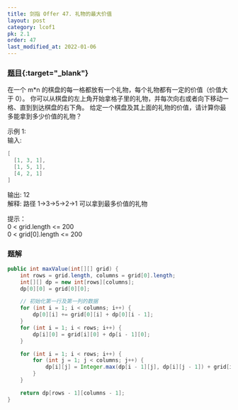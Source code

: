 ```yaml
---
title: 剑指 Offer 47. 礼物的最大价值
layout: post
category: lcof1
pk: 2.1
order: 47
last_modified_at: 2022-01-06
---
```


### [题目](https://leetcode-cn.com/problems/li-wu-de-zui-da-jie-zhi-lcof/){:target="_blank"}

在一个 m*n 的棋盘的每一格都放有一个礼物，每个礼物都有一定的价值（价值大于 0）。
你可以从棋盘的左上角开始拿格子里的礼物，并每次向右或者向下移动一格、直到到达棋盘的右下角。
给定一个棋盘及其上面的礼物的价值，请计算你最多能拿到多少价值的礼物？

示例 1:  
输入:  
```java
[
  [1, 3, 1],
  [1, 5, 1],
  [4, 2, 1]
]
```

输出: 12  
解释: 路径 1→3→5→2→1 可以拿到最多价值的礼物


提示：  
0 < grid.length <= 200  
0 < grid[0].length <= 200

### 题解

```java
public int maxValue(int[][] grid) {
    int rows = grid.length, columns = grid[0].length;
    int[][] dp = new int[rows][columns];
    dp[0][0] = grid[0][0];

    // 初始化第一行及第一列的数据
    for (int i = 1; i < columns; i++) {
        dp[0][i] += grid[0][i] + dp[0][i - 1];
    }
    for (int i = 1; i < rows; i++) {
        dp[i][0] = grid[i][0] + dp[i - 1][0];
    }

    for (int i = 1; i < rows; i++) {
        for (int j = 1; j < columns; j++) {
            dp[i][j] = Integer.max(dp[i - 1][j], dp[i][j - 1]) + grid[i][j];
        }
    }

    return dp[rows - 1][columns - 1];
}
```